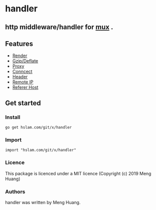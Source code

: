 # handler
## http middleware/handler for [mux](https://hslam.com/git/x/mux "mux") .

## Features
* [Render](https://hslam.com/git/x/handler/src/master/render "render")
* [Gzip/Deflate](https://hslam.com/git/x/handler/src/master/compress "compress")
* [Proxy](https://hslam.com/git/x/handler/src/master/proxy "proxy")
* [Conncect](https://hslam.com/git/x/handler/src/master/connect "connect")
* [Header](https://hslam.com/git/x/handler/src/master/header "header")
* [Remote IP](https://hslam.com/git/x/handler/src/master/remote "remote")
* [Referer Host](https://hslam.com/git/x/handler/src/master/referer "referer")

## Get started

### Install
```
go get hslam.com/git/x/handler
```
### Import
```
import "hslam.com/git/x/handler"
```

### Licence
This package is licenced under a MIT licence (Copyright (c) 2019 Meng Huang)


### Authors
handler was written by Meng Huang.


